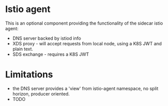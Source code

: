# Istio agent 

This is an optional component providing the functionality of the sidecar istio agent:

- DNS server backed by istiod info
- XDS proxy - will accept requests from local node, using a K8S JWT and plain text. 
- SDS exchange - requires a K8S JWT

# Limitations

- the DNS server provides a 'view' from istio-agent namespace, no split horizon, producer oriented.
- TODO
